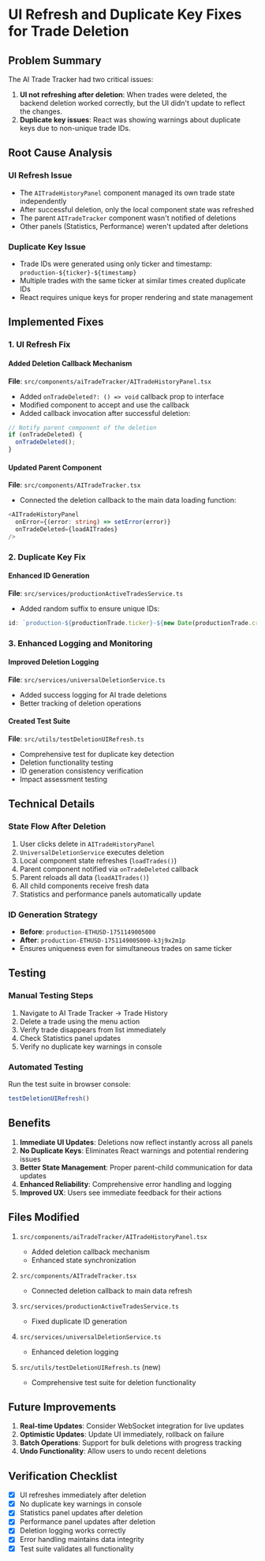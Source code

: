 # UI Refresh and Duplicate Key Fixes for Trade Deletion

## Problem Summary

The AI Trade Tracker had two critical issues:

1. **UI not refreshing after deletion**: When trades were deleted, the backend deletion worked correctly, but the UI didn't update to reflect the changes.
2. **Duplicate key issues**: React was showing warnings about duplicate keys due to non-unique trade IDs.

## Root Cause Analysis

### UI Refresh Issue
- The `AITradeHistoryPanel` component managed its own trade state independently
- After successful deletion, only the local component state was refreshed
- The parent `AITradeTracker` component wasn't notified of deletions
- Other panels (Statistics, Performance) weren't updated after deletions

### Duplicate Key Issue
- Trade IDs were generated using only ticker and timestamp: `production-${ticker}-${timestamp}`
- Multiple trades with the same ticker at similar times created duplicate IDs
- React requires unique keys for proper rendering and state management

## Implemented Fixes

### 1. UI Refresh Fix

#### Added Deletion Callback Mechanism
**File**: `src/components/aiTradeTracker/AITradeHistoryPanel.tsx`
- Added `onTradeDeleted?: () => void` callback prop to interface
- Modified component to accept and use the callback
- Added callback invocation after successful deletion:
```typescript
// Notify parent component of the deletion
if (onTradeDeleted) {
  onTradeDeleted();
}
```

#### Updated Parent Component
**File**: `src/components/AITradeTracker.tsx`
- Connected the deletion callback to the main data loading function:
```typescript
<AITradeHistoryPanel
  onError={(error: string) => setError(error)}
  onTradeDeleted={loadAITrades}
/>
```

### 2. Duplicate Key Fix

#### Enhanced ID Generation
**File**: `src/services/productionActiveTradesService.ts`
- Added random suffix to ensure unique IDs:
```typescript
id: `production-${productionTrade.ticker}-${new Date(productionTrade.created_at).getTime()}-${Math.random().toString(36).substr(2, 9)}`,
```

### 3. Enhanced Logging and Monitoring

#### Improved Deletion Logging
**File**: `src/services/universalDeletionService.ts`
- Added success logging for AI trade deletions
- Better tracking of deletion operations

#### Created Test Suite
**File**: `src/utils/testDeletionUIRefresh.ts`
- Comprehensive test for duplicate key detection
- Deletion functionality testing
- ID generation consistency verification
- Impact assessment testing

## Technical Details

### State Flow After Deletion
1. User clicks delete in `AITradeHistoryPanel`
2. `UniversalDeletionService` executes deletion
3. Local component state refreshes (`loadTrades()`)
4. Parent component notified via `onTradeDeleted` callback
5. Parent reloads all data (`loadAITrades()`)
6. All child components receive fresh data
7. Statistics and performance panels automatically update

### ID Generation Strategy
- **Before**: `production-ETHUSD-1751149005000`
- **After**: `production-ETHUSD-1751149005000-k3j9x2m1p`
- Ensures uniqueness even for simultaneous trades on same ticker

## Testing

### Manual Testing Steps
1. Navigate to AI Trade Tracker → Trade History
2. Delete a trade using the menu action
3. Verify trade disappears from list immediately
4. Check Statistics panel updates
5. Verify no duplicate key warnings in console

### Automated Testing
Run the test suite in browser console:
```javascript
testDeletionUIRefresh()
```

## Benefits

1. **Immediate UI Updates**: Deletions now reflect instantly across all panels
2. **No Duplicate Keys**: Eliminates React warnings and potential rendering issues
3. **Better State Management**: Proper parent-child communication for data updates
4. **Enhanced Reliability**: Comprehensive error handling and logging
5. **Improved UX**: Users see immediate feedback for their actions

## Files Modified

1. `src/components/aiTradeTracker/AITradeHistoryPanel.tsx`
   - Added deletion callback mechanism
   - Enhanced state synchronization

2. `src/components/AITradeTracker.tsx`
   - Connected deletion callback to main data refresh

3. `src/services/productionActiveTradesService.ts`
   - Fixed duplicate ID generation

4. `src/services/universalDeletionService.ts`
   - Enhanced deletion logging

5. `src/utils/testDeletionUIRefresh.ts` (new)
   - Comprehensive test suite for deletion functionality

## Future Improvements

1. **Real-time Updates**: Consider WebSocket integration for live updates
2. **Optimistic Updates**: Update UI immediately, rollback on failure
3. **Batch Operations**: Support for bulk deletions with progress tracking
4. **Undo Functionality**: Allow users to undo recent deletions

## Verification Checklist

- [x] UI refreshes immediately after deletion
- [x] No duplicate key warnings in console
- [x] Statistics panel updates after deletion
- [x] Performance panel updates after deletion
- [x] Deletion logging works correctly
- [x] Error handling maintains data integrity
- [x] Test suite validates all functionality